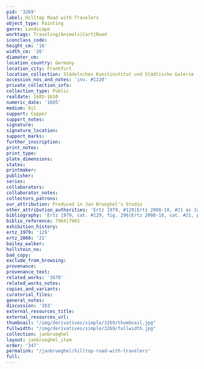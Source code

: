 ```yaml
---
pid: '3269'
label: Hilltop Road with Travelers
object_type: Painting
genre: Landscape
worktags: Traveling|Animals|Cart|Road
iconclass_code:
height_cm: '16'
width_cm: '26'
diameter_cm:
location_country: Germany
location_city: Frankfurt
location_collection: Städelsches Kunstinstitut und Städtische Galerie
accession_nos_and_notes: 'inv. #1220'
private_collection_info:
collection_type: Public
realdate: 1605-1610
numeric_date: '1605'
medium: Oil
support: Copper
support_notes:
signature:
signature_location:
support_marks:
further_inscription:
print_notes:
print_type:
plate_dimensions:
states:
printmaker:
publisher:
series:
collaborators:
collaborator_notes:
collectors_patrons:
our_attribution: Produced in Jan Brueghel's Studio
other_attribution_authorities: 'Ertz 1979, #129|Ertz 2008-10, #21 as Jan and studio'
bibliography: 'Ertz 1979, cat. #129, fig. 296|Ertz 2008-10, cat. #21, pp. 107-110'
biblio_reference: 7964|7965
exhibition_history:
ertz_1979: '129'
ertz_2008: '21'
bailey_walker:
hollstein_no:
bad_copy:
exclude_from_browsing:
provenance:
provenance_text:
related_works: '3670'
related_works_notes:
copies_and_variants:
curatorial_files:
general_notes:
discussion: '303'
external_resources_title:
external_resources_url:
thumbnail: "/img/derivatives/simple/3269/thumbnail.jpg"
fullwidth: "/img/derivatives/simple/3269/fullwidth.jpg"
collection: janbrueghel
layout: janbrueghel_item
order: '347'
permalink: "/janbrueghel/hilltop-road-with-travelers"
full:
---
```

